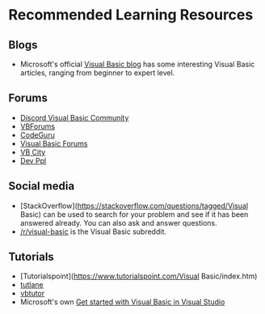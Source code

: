# Recommended Learning Resources

## Blogs

- Microsoft's official [Visual Basic blog](https://devblogs.microsoft.com/vbteam/) has some interesting Visual Basic articles, ranging from beginner to expert level.

## Forums

- [Discord Visual Basic Community](https://discord.gg/dshBTEJB)
- [VBForums](https://www.vbforums.com/forumdisplay.php?25-Visual-Basic-NET)
- [CodeGuru](https://forums.codeguru.com/forumdisplay.php?12-Visual-Basic-NET&s=0e515468cde5bb0fd0d5466a2451d432)
- [Visual Basic Forums](https://vbdotnetforums.com/)
- [VB City](http://vbcity.com/forums/default.aspx)
- [Dev Ppl](https://www.devppl.com/forum/visual-basic-forum/)

## Social media

- [StackOverflow](https://stackoverflow.com/questions/tagged/Visual Basic) can be used to search for your problem and see if it has been answered already. You can also ask and answer questions.
- [/r/visual-basic](https://www.reddit.com/r/visualbasic/) is the Visual Basic subreddit.

## Tutorials

- [Tutorialspoint](https://www.tutorialspoint.com/Visual Basic/index.htm)
- [tutlane](https://www.tutlane.com/tutorial/visual-basic)
- [vbtutor](https://www.vbtutor.net/)
- Microsoft's own [Get started with Visual Basic in Visual Studio](https://docs.microsoft.com/en-us/visualstudio/get-started/visual-basic/tutorial-console?view=vs-2019)
